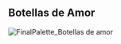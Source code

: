 ## Botellas de Amor

![FinalPalette_Botellas de amor](https://user-images.githubusercontent.com/98049283/159566364-c0aec46b-0dbb-497b-999b-03081fbbc217.jpg)
